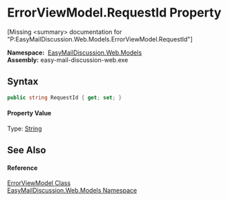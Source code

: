 ErrorViewModel.RequestId Property
=================================

[Missing &lt;summary> documentation for "P:EasyMailDiscussion.Web.Models.ErrorViewModel.RequestId"]


  **Namespace:**  [EasyMailDiscussion.Web.Models][1]  
  **Assembly:** easy-mail-discussion-web.exe

Syntax
------

```csharp
public string RequestId { get; set; }
```

#### Property Value
Type: [String][2]

See Also
--------

#### Reference
[ErrorViewModel Class][3]  
[EasyMailDiscussion.Web.Models Namespace][1]  

[1]: ../README.md
[2]: https://docs.microsoft.com/dotnet/api/system.string
[3]: README.md